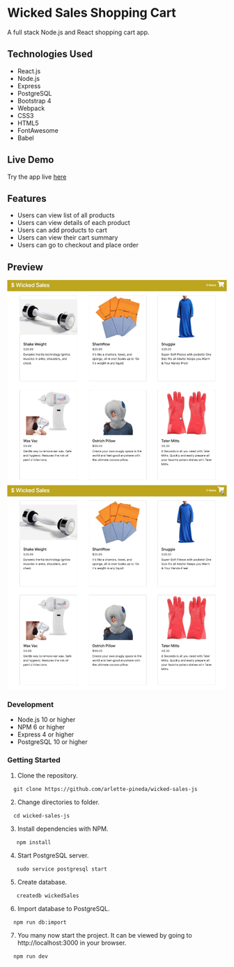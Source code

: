 # Wicked Sales Shopping Cart
A full stack Node.js and React shopping cart app.

## Technologies Used
- React.js
- Node.js
- Express
- PostgreSQL
- Bootstrap 4
- Webpack
- CSS3
- HTML5
- FontAwesome
- Babel

## Live Demo
Try the app live [here](https://wicked-sales.arlettepineda.com/)

## Features
- Users can view list of all products
- Users can view details of each product
- Users can add products to cart
- Users can view their cart summary
- Users can go to checkout and place order

## Preview
![Wicked Sales Preview Add to Cart](AddtoCart.gif "Wicked Sales add to cart preview")
![Wicked Sales Preview Checkout](Checkout.gif "Wicked Sales checkout preview")

### Development
- Node.js 10 or higher
- NPM 6 or higher
- Express 4 or higher
- PostgreSQL 10 or higher

### Getting Started

1. Clone the repository.
  ```
    git clone https://github.com/arlette-pineda/wicked-sales-js
  ```
2. Change directories to folder.
  ```
    cd wicked-sales-js
  ```
3. Install dependencies with NPM.
  ```
     npm install
  ```
4. Start PostgreSQL server.
  ```
     sudo service postgresql start
  ```
5. Create database.
  ```
     createdb wickedSales
  ```
6. Import database to PostgreSQL.
  ```
    npm run db:import
  ```
7. You many now start the project. It can be viewed by going to http://localhost:3000 in your browser. 
  ```javascript
    npm run dev 
  ```

